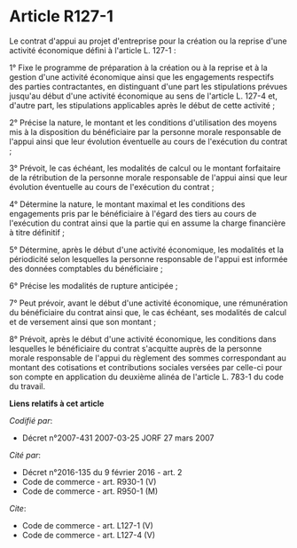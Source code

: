 # Article R127-1

Le contrat d'appui au projet d'entreprise pour la création ou la reprise d'une activité économique défini à l'article L.
127-1 : 

1° Fixe le programme de préparation à la création ou à la reprise et à la gestion d'une activité économique ainsi que les
engagements respectifs des parties contractantes, en distinguant d'une part les stipulations prévues jusqu'au début d'une
activité économique au sens de l'article L. 127-4 et, d'autre part, les stipulations applicables après le début de cette
activité ; 

2° Précise la nature, le montant et les conditions d'utilisation des moyens mis à la disposition du bénéficiaire par la
personne morale responsable de l'appui ainsi que leur évolution éventuelle au cours de l'exécution du contrat ; 

3° Prévoit, le cas échéant, les modalités de calcul ou le montant forfaitaire de la rétribution de la personne morale
responsable de l'appui ainsi que leur évolution éventuelle au cours de l'exécution du contrat ; 

4° Détermine la nature, le montant maximal et les conditions des engagements pris par le bénéficiaire à l'égard des tiers au
cours de l'exécution du contrat ainsi que la partie qui en assume la charge financière à titre définitif ; 

5° Détermine, après le début d'une activité économique, les modalités et la périodicité selon lesquelles la personne
responsable de l'appui est informée des données comptables du bénéficiaire ; 

6° Précise les modalités de rupture anticipée ; 

7° Peut prévoir, avant le début d'une activité économique, une rémunération du bénéficiaire du contrat ainsi que, le cas
échéant, ses modalités de calcul et de versement ainsi que son montant ; 

8° Prévoit, après le début d'une activité économique, les conditions dans lesquelles le bénéficiaire du contrat s'acquitte
auprès de la personne morale responsable de l'appui du règlement des sommes correspondant au montant des cotisations et
contributions sociales versées par celle-ci pour son compte en application du deuxième alinéa de l'article L. 783-1 du code
du travail.

**Liens relatifs à cet article**

_Codifié par_:

  - Décret n°2007-431 2007-03-25 JORF 27 mars 2007

_Cité par_:

  - Décret n°2016-135 du 9 février 2016 - art. 2
  - Code de commerce - art. R930-1 (V)
  - Code de commerce - art. R950-1 (M)

_Cite_:

  - Code de commerce - art. L127-1 (V)
  - Code de commerce - art. L127-4 (V)
